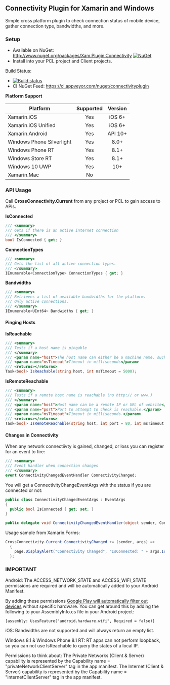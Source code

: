 ## Connectivity Plugin for Xamarin and Windows

Simple cross platform plugin to check connection status of mobile device, gather connection type, bandwidths, and more.

### Setup
* Available on NuGet: http://www.nuget.org/packages/Xam.Plugin.Connectivity [![NuGet](https://img.shields.io/nuget/v/Xam.Plugin.Connectivity.svg?label=NuGet)](https://www.nuget.org/packages/Xam.Plugin.Connectivity/)
* Install into your PCL project and Client projects.

Build Status: 
* [![Build status](https://ci.appveyor.com/api/projects/status/k6l4x6ovp5ysfbar?svg=true)](https://ci.appveyor.com/project/JamesMontemagno/connectivityplugin)
* CI NuGet Feed: https://ci.appveyor.com/nuget/connectivityplugin

**Platform Support**

|Platform|Supported|Version|
| ------------------- | :-----------: | :------------------: |
|Xamarin.iOS|Yes|iOS 6+|
|Xamarin.iOS Unified|Yes|iOS 6+|
|Xamarin.Android|Yes|API 10+|
|Windows Phone Silverlight|Yes|8.0+|
|Windows Phone RT|Yes|8.1+|
|Windows Store RT|Yes|8.1+|
|Windows 10 UWP|Yes|10+|
|Xamarin.Mac|No||


### API Usage

Call **CrossConnectivity.Current** from any project or PCL to gain access to APIs.


**IsConnected**
```csharp
/// <summary>
/// Gets if there is an active internet connection
/// </summary>
bool IsConnected { get; }
```

**ConnectionTypes**
```csharp
/// <summary>
/// Gets the list of all active connection types.
/// </summary>
IEnumerable<ConnectionType> ConnectionTypes { get; }
```

**Bandwidths**
```csharp
/// <summary>
/// Retrieves a list of available bandwidths for the platform.
/// Only active connections.
/// </summary>
IEnumerable<UInt64> Bandwidths { get; }
```

#### Pinging Hosts

**IsReachable**
```csharp
/// <summary>
/// Tests if a host name is pingable
/// </summary>
/// <param name="host">The host name can either be a machine name, such as "java.sun.com", or a textual representation of its IP address (127.0.0.1)</param>
/// <param name="msTimeout">Timeout in milliseconds</param>
/// <returns></returns>
Task<bool> IsReachable(string host, int msTimeout = 5000);
```

**IsRemoteReachable**
```csharp
/// <summary>
/// Tests if a remote host name is reachable (no http:// or www.)
/// </summary>
/// <param name="host">Host name can be a remote IP or URL of website</param>
/// <param name="port">Port to attempt to check is reachable.</param>
/// <param name="msTimeout">Timeout in milliseconds.</param>
/// <returns></returns>
Task<bool> IsRemoteReachable(string host, int port = 80, int msTimeout = 5000);
```

#### Changes in Connectivity
When any network connectiivty is gained, changed, or loss you can register for an event to fire:
```csharp
/// <summary>
/// Event handler when connection changes
/// </summary>
event ConnectivityChangedEventHandler ConnectivityChanged; 
```

You will get a ConnectivityChangeEventArgs with the status if you are connected or not:
```csharp
public class ConnectivityChangedEventArgs : EventArgs
{
  public bool IsConnected { get; set; }
}

public delegate void ConnectivityChangedEventHandler(object sender, ConnectivityChangedEventArgs e);
```

Usage sample from Xamarin.Forms:
```csharp
CrossConnectivity.Current.ConnectivityChanged += (sender, args) =>
  {
    page.DisplayAlert("Connectivity Changed", "IsConnected: " + args.IsConnected.ToString(), "OK");
  };
```


### **IMPORTANT**
Android:
The ACCESS_NETWORK_STATE and ACCESS_WIFI_STATE permissions are required and will be automatically added to your Android Manifest.

By adding these permissions [Google Play will automatically filter out devices](http://developer.android.com/guide/topics/manifest/uses-feature-element.html#permissions-features) without specific hardware. You can get around this by adding the following to your AssemblyInfo.cs file in your Android project:

```
[assembly: UsesFeature("android.hardware.wifi", Required = false)]
```

iOS:
Bandwidths are not supported and will always return an empty list.

Windows 8.1 & Windows Phone 8.1 RT:
RT apps can not perform loopback, so you can not use IsReachable to query the states of a local IP.

Permissions to think about:
The Private Networks (Client & Server) capability is represented by the Capability name = "privateNetworkClientServer" tag in the app manifest. 
The Internet (Client & Server) capability is represented by the Capability name = "internetClientServer" tag in the app manifest.

